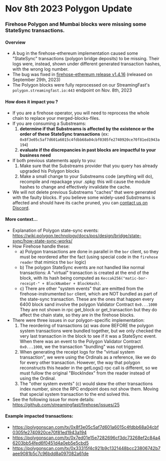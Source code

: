 # Nov 8th 2023 Polygon Update

### Firehose Polygon and Mumbai blocks were missing some StateSync transactions.

#### Overview

* A bug in the firehose-ethereum implementation caused some "StateSync" transactions (polygon bridge deposits) to be missing. Their logs were, instead, shown under different generated transaction hashes, with the wrong log number.
* The bug was fixed in [firehose-ethereum release v1.4.16](https://github.com/streamingfast/firehose-ethereum/releases/tag/v1.4.16) (released on September 29th, 2023)
* The Polygon blocks were fully reprocessed on our StreamingFast's `polygon.streamingfast.io:443` endpoint on Nov. 8th, 2023

#### How does it impact you ?

* If you are a firehose operator, you will need to reprocess the whole chain to replace your merged-blocks-files.
* If you are consuming a Substreams:
  1. **determine if that Substreams is affected by the existence or the order of these StateSync transactions** (ex: `0x8f3e05c5af7d601a6015c4fdbb68a04cbf0305fe2740920ce70f81ed1943a194`)
  2. **evaluate if the discrepancies in past blocks are impactful to your business need**
* If both previous statements apply to you:
  1. Make sure that the Substreams provider that you query has already upgraded his Polygon blocks
  2. Make a small change to your Substreams code (anything will do), recompile and repackage your .spkg: this will cause the module hashes to change and effectively invalidate the cache.
* We will not delete previous Substreams "caches" that were generated with the faulty blocks. If you believe some widely-used Substreams is affected and should have its cache pruned, you can [contact us on Discord](https://discord.gg/jZwqxJAvRs).

#### More context...

* Explanation of Polygon state-sync events: https://wiki.polygon.technology/docs/pos/design/bridge/state-sync/how-state-sync-works/
* How Firehose handle these:
  * a) Polygon transactions are done in parallel in the `bor` client, so they must be reordered after the fact (using special code in the `firehose reader` that mimics the `bor` logic)
  * b) The polygon StateSync events are not handled like normal transactions: A "virtual" transaction is created at the end of the block, with its hash being computed as `Keccak256("matic-bor-receipt-" + BlockNumber + BlockHash)`.
  * c) There are other "system events" that are emitted from the firehose-instrumented `bor` client, which are NOT bundled as part of the state-sync transaction. These are the ones that happen every 6400 block sand involve the polygon Validator Contract `0x0...1000` They are not shown in rpc get\_block or get\_transaction but they do affect the chain state, so they are in the firehose blocks.
* There were three issues in our polygon-specific implementation:
  1. The reordering of transactions (a) was done BEFORE the polygon system transactions were bundled together, but we only checked the very last transaction in the block to see if it was a StateSync event. When there was an event to the Polygon Validator Contract `0x0...1000`, we the transaction "bundling" was not triggered.
  2. When generating the receipt logs for the "virtual system transaction", we were using the Ordinals as a reference, like we do for every other transaction. However, the way that polygon reconstructs this header in the getLogs() rpc call is different, so we must fullow the original "BlockIndex" from the reader instead of using the Ordinal.
  3. The "other system events" (c) would skew the other transactions index number, since the RPC endpoint does not show them. Moving that special system transaction to the end solved this.
* See the following issue for more details: https://github.com/streamingfast/firehose/issues/25

#### Example impacted transactions:

* https://polygonscan.com/tx/0x8f3e05c5af7d601a6015c4fdbb68a04cbf0305fe2740920ce70f81ed1943a194
* https://polygonscan.com/tx/0x7ed01e15e7282696cf3dc73268ef2c84a46203bb54fed6f0451d4a0eb5e5cbd5
* https://polygonscan.com/tx/0x33315f4c921b9c1321448bcc23806742b7aee9081b5c7c96bdd8a097082a61de
